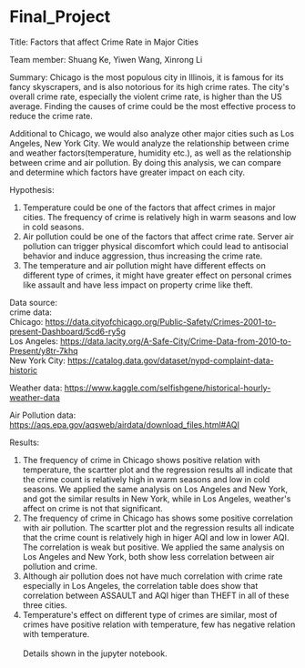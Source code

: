 # Final_Project
Title: Factors that affect Crime Rate in Major Cities

Team member: 
Shuang Ke, Yiwen Wang, Xinrong Li


Summary: Chicago is the most populous city in Illinois, it is famous for its fancy skyscrapers, and is also notorious for its high crime rates. The city's overall crime rate, especially the violent crime rate, is higher than the US average. Finding the causes of crime could be the most effective process to reduce the crime rate.


Additional to Chicago, we would also analyze other major cities such as Los Angeles, New York City. We would analyze the relationship between crime and weather factors(temperature, humidity etc.), as well as the relationship between crime and air pollution. By doing this analysis, we can compare and determine which factors have greater impact on each city.


Hypothesis:
1. Temperature could be one of the factors that affect crimes in major cities. The frequency of crime is relatively high in warm seasons and low in cold seasons.
2. Air pollution could be one of the factors that affect crime rate. Server air pollution can trigger physical discomfort which could lead to antisocial behavior and induce aggression, thus increasing the crime rate.
3. The temperature and air pollution might have different effects on different type of crimes, it might have greater effect on personal crimes like assault and have less impact on property crime like theft.


Data source: <br>
crime data: <br>
Chicago: https://data.cityofchicago.org/Public-Safety/Crimes-2001-to-present-Dashboard/5cd6-ry5g  <br>
Los Angeles: https://data.lacity.org/A-Safe-City/Crime-Data-from-2010-to-Present/y8tr-7khq    <br>
New York City: https://catalog.data.gov/dataset/nypd-complaint-data-historic

Weather data: https://www.kaggle.com/selfishgene/historical-hourly-weather-data

Air Pollution data: https://aqs.epa.gov/aqsweb/airdata/download_files.html#AQI


Results:

1. The frequency of crime in Chicago shows positive relation with temperature, the scartter plot and the regression results all indicate that the crime count is relatively high in warm seasons and low in cold seasons. We applied the same analysis on Los Angeles and New York, and got the similar results in New York, while in Los Angeles, weather's affect on crime is not that significant.
2. The frequency of crime in Chicago has shows some positive correlation with air pollution. The scartter plot and the regression results all indicate that the crime count is relatively high in higer AQI and low in lower AQI. The correlation is weak but positive. We applied the same analysis on Los Angeles and New York, both show less correlation between air pollution and crime.
3. Although air pollution does not have much correlation with crime rate especially in Los Angeles, the correlation table does show that correlation between ASSAULT and AQI higer than THEFT in all of these three cities.
4. Temperature's effect on different type of crimes are similar, most of crimes have positive relation with temperature, few has negative relation with temperature. 
 <br> <br>
Details shown in the jupyter notebook.
